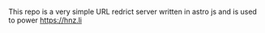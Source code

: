 This repo is a very simple URL redrict server written in astro js and is used to power https://hnz.li